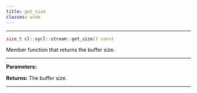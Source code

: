 ```yaml
---
title: get_size
classes: wide
---
```



---

```cpp
size_t cl::sycl::stream::get_size() const
```


Member function that returns the buffer size. 


---
**Parameters:**

**Returns:** The buffer size. 

---
